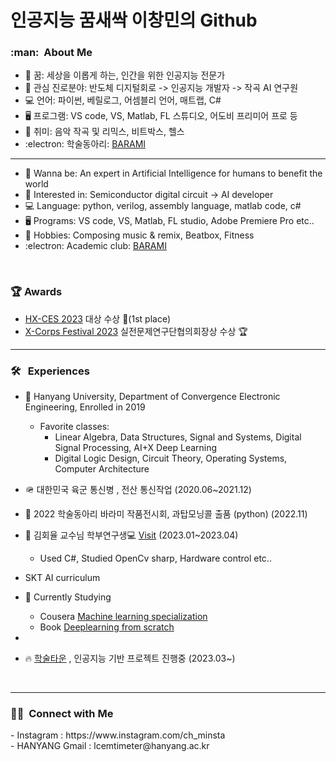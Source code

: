 인공지능 꿈새싹 이창민의 Github
================

<h3> :man: &nbsp;About Me </h3>
 
- 🌱 꿈: 세상을 이롭게 하는, 인간을 위한 인공지능 전문가
- 💙 관심 진로분야: 반도체 디지털회로 -> 인공지능 개발자 -> 작곡 AI 연구원
- 💻 언어: 파이썬, 베릴로그, 어셈블리 언어, 매트랩, C#
- 🖥️ 프로그램: VS code, VS, Matlab, FL 스튜디오, 어도비 프리미어 프로 등
- 💜 취미: 음악 작곡 및 리믹스, 비트박스, 헬스
- :electron: 학술동아리: [BARAMI](https://ibarami.com/)
-------------------------------------------------------
- 🌱 Wanna be: An expert in Artificial Intelligence for humans to benefit the world
- 💙 Interested in: Semiconductor digital circuit -> AI developer
- 💻 Language: python, verilog, assembly language, matlab code, c#
- 🖥️ Programs: VS code, VS, Matlab, FL studio, Adobe Premiere Pro etc..
- 💜 Hobbies: Composing music & remix, Beatbox, Fitness
- :electron: Academic club: [BARAMI](https://ibarami.com/)
<br/>
<h3>🏆 Awards </h3>

- [HX-CES 2023](http://hxc.hanyang.ac.kr/) 대상 수상 🥇(1st place)
- [X-Corps Festival 2023](https://xcorpsplus.com/) 실전문제연구단협의회장상 수상 🏆

-----------
<h3> 🛠 &nbsp; Experiences </h3>

- 🦁 Hanyang University, Department of Convergence Electronic Engineering, Enrolled in 2019
    * Favorite classes: 
        + Linear Algebra, Data Structures, Signal and Systems, Digital Signal Processing, AI+X Deep Learning
        + Digital Logic Design, Circuit Theory, Operating Systems, Computer Architecture
        
- 🪖 대한민국 육군 통신병 , 전산 통신작업 (2020.06~2021.12)
- 🤖 2022 학술동아리 바라미 작품전시회, 과탑모닝콜 출품 (python) (2022.11)
- 📖 김회율 교수님 학부연구생💻 [Visit](http://labinno.co.kr/) (2023.01~2023.04)
    + Used C#, Studied OpenCv sharp, Hardware control etc..

- SKT AI curriculum 
- 📶 Currently Studying 
  + Cousera [Machine learning specialization](https://www.coursera.org/specializations/machine-learning-introduction)
  + Book [Deeplearning from scratch](https://github.com/kchcoo/WegraLee-deep-learning-from-scratch)

- 
- 🔥 [학술타운](https://hylu-s.hanyang.ac.kr/ko/program/all/view/1113) , 인공지능 기반 프로젝트 진행중 (2023.03~)

<br/>


----------------------------------------

<h3> 🤝🏻 &nbsp;Connect with Me </h3> 
<!-- Connect with me -->
<!--icons and links-->
- Instagram : https://www.instagram.com/ch_minsta <br/>
- HANYANG Gmail : lcemtimeter@hanyang.ac.kr



<!--
**chminsta/chminsta** is a ✨ _special_ ✨ repository because its `README.md` (this file) appears on your GitHub profile.

Here are some ideas to get you started:

- 🔭 I’m currently working on ...

- 🌱 I’m currently learning ...
- 👯 I’m looking to collaborate on ...
- 🤔 I’m looking for help with ...
- 💬 Ask me about ...
- 📫 How to reach me: ...
- 😄 Pronouns: ...
- ⚡ Fun fact: ...
-->
